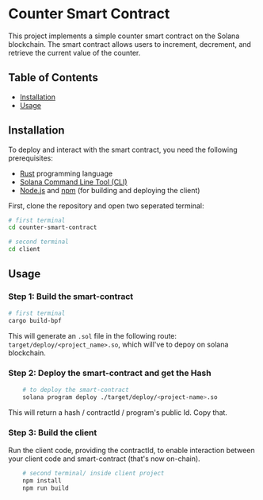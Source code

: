 # Counter Smart Contract

This project implements a simple counter smart contract on the Solana blockchain. The smart contract allows users to increment, decrement, and retrieve the current value of the counter.

## Table of Contents

- [Installation](#installation)
- [Usage](#usage)

## Installation

To deploy and interact with the smart contract, you need the following prerequisites:

- [Rust](https://www.rust-lang.org/) programming language
- [Solana Command Line Tool (CLI)](https://docs.solana.com/cli/installation)
- [Node.js](https://nodejs.org/) and [npm](https://www.npmjs.com/) (for building and deploying the client)

First, clone the repository and open two seperated terminal:

```bash
# first terminal
cd counter-smart-contract

# second terminal
cd client
```

## Usage

### Step 1: Build the smart-contract

```bash
# first terminal
cargo build-bpf
```

This will generate an `.sol` file in the following route: `target/deploy/<project_name>.so`, which will've to depoy on solana blockchain.

### Step 2: Deploy the smart-contract and get the Hash

```bash
    # to deploy the smart-contract
    solana program deploy ./target/deploy/<project-name>.so
```

This will return a hash / contractId / program's public Id. Copy that.

### Step 3: Build the client

Run the client code, providing the contractId, to enable interaction between your client code and smart-contract (that's now on-chain).

```bash
    # second terminal/ inside client project
    npm install
    npm run build
```
